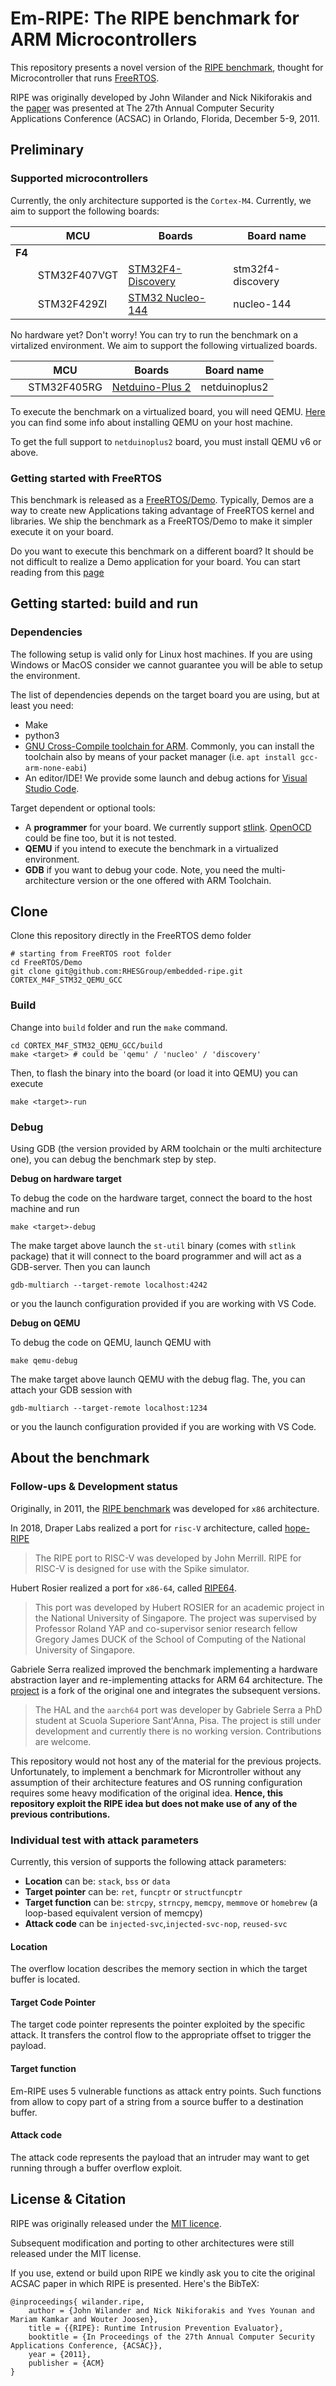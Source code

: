 # Em-RIPE: The RIPE benchmark for ARM Microcontrollers

This repository presents a novel version of the [RIPE benchmark](https://github.com/johnwilander/RIPE), thought for Microcontroller that runs [FreeRTOS](https://www.freertos.org/).

RIPE was originally developed by John Wilander and Nick Nikiforakis and the [paper](papers/ripe_paper.pdf) was presented at The 27th Annual Computer Security Applications Conference (ACSAC) in Orlando, Florida, December 5-9, 2011.

## Preliminary
### Supported microcontrollers

Currently, the only architecture supported is the `Cortex-M4`. Currently, we aim to support the following boards:

&nbsp; | MCU          | Boards                                                                              | Board name
-------|--------------|-------------------------------------------------------------------------------------|---
**F4** | &nbsp;       | &nbsp;                                                                              | &nbsp;
&nbsp; | STM32F407VGT | [STM32F4-Discovery](https://www.st.com/en/evaluation-tools/stm32f4discovery.html)   | stm32f4-discovery
&nbsp; | STM32F429ZI  | [STM32 Nucleo-144](https://www.st.com/en/evaluation-tools/nucleo-f429zi.html)       | nucleo-144

No hardware yet? Don't worry! 
You can try to run the benchmark on a virtalized environment. We aim to support the following virtualized boards.

&nbsp; | MCU          | Boards                                                                              | Board name
-------|--------------|-------------------------------------------------------------------------------------|---
&nbsp; | STM32F405RG  | [Netduino-Plus 2](https://www.sparkfun.com/products/retired/11608)                  | netduinoplus2

To execute the benchmark on a virtualized board, you will need QEMU. 
[Here](https://www.freertos.org/install-and-start-qemu-emulator/) you can find some info about installing QEMU on your host machine.

To get the full support to `netduinoplus2` board, you must install QEMU v6 or above.

### Getting started with FreeRTOS 

This benchmark is released as a [FreeRTOS/Demo](https://www.freertos.org/a00102.html). Typically, Demos are a way to create new Applications taking advantage of FreeRTOS kernel and libraries. We ship the benchmark as a FreeRTOS/Demo to make it simpler execute it on your board.

Do you want to execute this benchmark on a different board? It should be not difficult to realize a Demo application for your board. You can start reading from this [page](https://www.freertos.org/a00090.html)

## Getting started: build and run
### Dependencies

The following setup is valid only for Linux host machines. If you are using Windows or MacOS consider we cannot guarantee you will be able to setup the environment.

The list of dependencies depends on the target board you are using, but at least you need:
- Make
- python3
- [GNU Cross-Compile toolchain for ARM](https://developer.arm.com/open-source/gnu-toolchain/gnu-rm/downloads). Commonly, you can install the toolchain also by means of your packet manager (i.e. `apt install gcc-arm-none-eabi`)
- An editor/IDE! We provide some launch and debug actions for [Visual Studio Code](https://code.visualstudio.com/).

Target dependent or optional tools:
- A **programmer** for your board. We currently support [stlink](https://github.com/texane/stlink). [OpenOCD](http://openocd.org/) could be fine too, but it is not tested.
- **QEMU** if you intend to execute the benchmark in a virtualized environment.
- **GDB** if you want to debug your code. Note, you need the multi-architecture version or the one offered with ARM Toolchain.

## Clone

Clone this repository directly in the FreeRTOS demo folder

```
# starting from FreeRTOS root folder
cd FreeRTOS/Demo
git clone git@github.com:RHESGroup/embedded-ripe.git CORTEX_M4F_STM32_QEMU_GCC
```

### Build

Change into `build` folder and run the `make` command.

```
cd CORTEX_M4F_STM32_QEMU_GCC/build
make <target> # could be 'qemu' / 'nucleo' / 'discovery'
```

Then, to flash the binary into the board (or load it into QEMU) you can execute

```
make <target>-run
```

### Debug

Using GDB (the version provided by ARM toolchain or the multi architecture one), you can debug the benchmark step by step.

**Debug on hardware target**

To debug the code on the hardware target, connect the board to the host machine and run

```
make <target>-debug
```

The make target above launch the `st-util` binary (comes with `stlink` package) that it will connect to the board programmer and will act as a GDB-server. Then you can launch

```
gdb-multiarch --target-remote localhost:4242
```

or you the launch configuration provided if you are working with VS Code.

**Debug on QEMU**

To debug the code on QEMU, launch QEMU with

```
make qemu-debug
```

The make target above launch QEMU with the debug flag. The, you can attach your GDB session with

```
gdb-multiarch --target-remote localhost:1234
```

or you the launch configuration provided if you are working with VS Code.

## About the benchmark

### Follow-ups & Development status

Originally, in 2011, the [RIPE benchmark](https://github.com/johnwilander/RIPE) was developed for `x86` architecture. 

In 2018, Draper Labs realized a port for `risc-V` architecture, called [hope-RIPE](https://github.com/draperlaboratory/hope-RIPE)

> The RIPE port to RISC-V was developed by John Merrill. RIPE for RISC-V is designed for use with the Spike simulator.

Hubert Rosier realized a port for `x86-64`, called [RIPE64](https://github.com/hrosier/ripe64).

> This port was developed by Hubert ROSIER for an academic project in the National University of Singapore. The project was supervised by Professor Roland YAP and co-supervisor senior research fellow Gregory James DUCK of the School of Computing of the National University of Singapore.

Gabriele Serra realized improved the benchmark implementing a hardware abstraction layer and re-implementing attacks for ARM 64 architecture. The [project](https://github.com/gabriserra/RIPE) is a fork of the original one and integrates the subsequent versions.

> The HAL and the `aarch64` port was developer by Gabriele Serra a PhD student at Scuola Superiore Sant'Anna, Pisa. The project is still under development and currently there is no working version. Contributions are welcome.

This repository would not host any of the material for the previous projects. Unfortunately, to implement a benchmark for Microntroller without any assumption of their architecture features and OS running configuration requires some heavy modification of the original idea. **Hence, this repository exploit the RIPE idea but does not make use of any of the previous contributions.**


### Individual test with attack parameters

Currently, this version of supports the following attack parameters:
- **Location** can be: `stack`, `bss` or `data`
- **Target pointer** can be: `ret`, `funcptr` or `structfuncptr`
- **Target function** can be: `strcpy`, `strncpy`, `memcpy`, `memmove` or `homebrew` (a loop-based equivalent version of memcpy)
- **Attack code** can be `injected-svc`,`injected-svc-nop`, `reused-svc`

#### Location

The overflow location describes the memory section in which the target 
buffer is located.

#### Target Code Pointer

The target code pointer represents the pointer exploited by the specific attack. It transfers the control flow to the appropriate offset to trigger the payload. 
#### Target function

Em-RIPE uses 5 vulnerable functions as attack entry points. Such functions from allow to copy part of a string from a source buffer to a destination buffer. 
#### Attack code

The attack code represents the payload that an intruder may want to get running through a buffer overflow exploit.
## License & Citation

RIPE was originally released under the [MIT licence](https://choosealicense.com/licenses/mit/). 

Subsequent modification and porting to other architectures were still released under the MIT license.

If you use, extend or build upon RIPE we kindly ask you to cite the original ACSAC paper in which RIPE is presented. Here's the BibTeX:

```
@inproceedings{ wilander.ripe,
    author = {John Wilander and Nick Nikiforakis and Yves Younan and Mariam Kamkar and Wouter Joosen},
    title = {{RIPE}: Runtime Intrusion Prevention Evaluator},
    booktitle = {In Proceedings of the 27th Annual Computer Security Applications Conference, {ACSAC}},
    year = {2011},
    publisher = {ACM}
}
```
